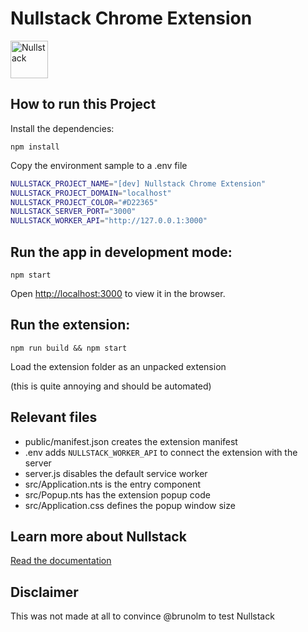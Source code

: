 # Nullstack Chrome Extension

<img src='https://raw.githubusercontent.com/nullstack/nullstack/master/nullstack.png' height='60' alt='Nullstack' />

## How to run this Project

Install the dependencies:

`npm install`

Copy the environment sample to a .env file

```sh
NULLSTACK_PROJECT_NAME="[dev] Nullstack Chrome Extension"
NULLSTACK_PROJECT_DOMAIN="localhost"
NULLSTACK_PROJECT_COLOR="#D22365"
NULLSTACK_SERVER_PORT="3000"
NULLSTACK_WORKER_API="http://127.0.0.1:3000"
```

## Run the app in development mode:

`npm start`

Open [http://localhost:3000](http://localhost:3000) to view it in the browser.

## Run the extension:

`npm run build && npm start`

Load the extension folder as an unpacked extension

(this is quite annoying and should be automated)

## Relevant files

- public/manifest.json creates the extension manifest
- .env adds `NULLSTACK_WORKER_API` to connect the extension with the server
- server.js disables the default service worker
- src/Application.nts is the entry component
- src/Popup.nts has the extension popup code
- src/Application.css defines the popup window size

## Learn more about Nullstack

[Read the documentation](https://nullstack.app/documentation)

## Disclaimer

This was not made at all to convince @brunolm to test Nullstack